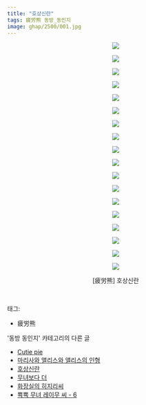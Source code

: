 ```yaml
---
title: "호상신란"
tags: 疲労熊 동방_동인지
image: ghap/2500/001.jpg
---
```

<div class="article">
<p style="text-align: center; clear: none; float: none;"><img src="{{ site.nasurl }}/ghap/2500/001.jpg"/></p>
<p style="text-align: center; clear: none; float: none;"><img src="{{ site.nasurl }}/ghap/2500/002.jpg"/></p>
<p style="text-align: center; clear: none; float: none;"><img src="{{ site.nasurl }}/ghap/2500/003.jpg"/></p>
<p style="text-align: center; clear: none; float: none;"><img src="{{ site.nasurl }}/ghap/2500/004.jpg"/></p>
<p style="text-align: center; clear: none; float: none;"><img src="{{ site.nasurl }}/ghap/2500/005.jpg"/></p>
<p style="text-align: center; clear: none; float: none;"><img src="{{ site.nasurl }}/ghap/2500/006.jpg"/></p>
<p style="text-align: center; clear: none; float: none;"><img src="{{ site.nasurl }}/ghap/2500/007.jpg"/></p>
<p style="text-align: center; clear: none; float: none;"><img src="{{ site.nasurl }}/ghap/2500/008.jpg"/></p>
<p style="text-align: center; clear: none; float: none;"><img src="{{ site.nasurl }}/ghap/2500/009.jpg"/></p>
<p style="text-align: center; clear: none; float: none;"><img src="{{ site.nasurl }}/ghap/2500/010.jpg"/></p>
<p style="text-align: center; clear: none; float: none;"><img src="{{ site.nasurl }}/ghap/2500/011.jpg"/></p>
<p style="text-align: center; clear: none; float: none;"><img src="{{ site.nasurl }}/ghap/2500/012.jpg"/></p>
<p style="text-align: center; clear: none; float: none;"><img src="{{ site.nasurl }}/ghap/2500/013.jpg"/></p>
<p style="text-align: center; clear: none; float: none;"><img src="{{ site.nasurl }}/ghap/2500/014.jpg"/></p>
<p style="text-align: center; clear: none; float: none;"><img src="{{ site.nasurl }}/ghap/2500/015.jpg"/></p>
<p style="text-align: center; clear: none; float: none;"><img src="{{ site.nasurl }}/ghap/2500/016.jpg"/></p>
<p style="text-align: center; clear: none; float: none;"><img src="{{ site.nasurl }}/ghap/2500/017.jpg"/></p>
<p style="text-align: center; clear: none; float: none;"><img src="{{ site.nasurl }}/ghap/2500/018.jpg"/></p>
<p style="text-align: center; clear: none; float: none;">[疲労熊] 호상신란</p>
<p><br/></p>
</div><div class="tagTrail">
<p>태그: </p>
<ul>
<li>疲労熊</li>
</ul>
</div><div class="another">
<p>'동방 동인지' 카테고리의 다른 글</p>
<ul>
<li><a href="/2016-10-08-ghap_2503">Cutie pie</a></li>
<li><a href="/2016-10-08-ghap_2501">마리사와 앨리스와 앨리스의 인형</a></li>
<li><a href="/2016-10-08-ghap_2500">호상신란</a></li>
<li><a href="/2016-10-08-ghap_2498">무녀보다 더</a></li>
<li><a href="/2016-10-08-ghap_2497">화장실의 히지리씨</a></li>
<li><a href="/2016-10-08-ghap_2496">뾱뾱 무녀 레이무 씨 - 6</a></li>
</ul>
</div><div class="cb_module cb_fluid">
<div class="cb_wrt cb_profile">
</div><!-- commentList close -->
</div>